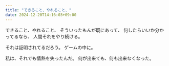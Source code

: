 ```yaml
---
title: "できること、やれること、"
date: 2024-12-20T14:16:03+09:00
---
```

できること、やれること、
そういったもんが既にあって、
何したらいいか分かってるなら、
人間それをやり続ける。

それは証明されてるだろう。
ゲームの中に。

私は、それでも情熱を失ったんだ。
何が出来ても、何も出来なくなった。

